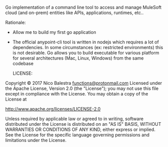Go implementation of a command line tool to access and manage MuleSoft cloud (and on-prem) entities like APIs, applications, runtimes, etc..
 
  Rationale:
   
- Allow me to build my first go application
- The official anypoint-cli tool is written in nodejs which requires a lot of dependencies. In some circumstances (ex: restricted environments) this is not desirable. Go allows you to build executable for various platform for several architectures (Mac, Linux, Windows) from the same codebase

  
  LICENSE:
  
Copyright © 2017 Nico Balestra <functions@protonmail.com>
Licensed under the Apache License, Version 2.0 (the "License");
you may not use this file except in compliance with the License.
You may obtain a copy of the License at
  
http://www.apache.org/licenses/LICENSE-2.0
 
Unless required by applicable law or agreed to in writing, software
distributed under the License is distributed on an "AS IS" BASIS,
WITHOUT WARRANTIES OR CONDITIONS OF ANY KIND, either express or implied.
See the License for the specific language governing permissions and
limitations under the License.
